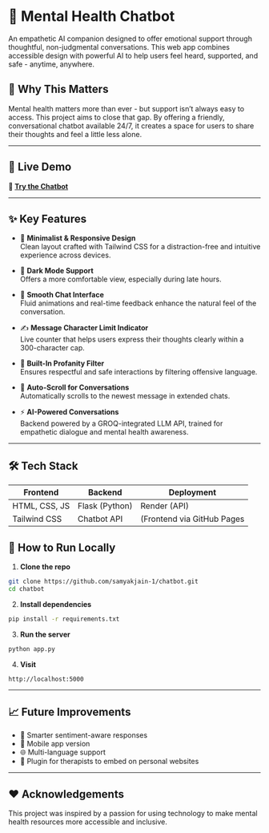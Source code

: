 # 🧠 Mental Health Chatbot

An empathetic AI companion designed to offer emotional support through thoughtful, non-judgmental conversations. This web app combines accessible design with powerful AI to help users feel heard, supported, and safe - anytime, anywhere.

## 🌟 Why This Matters

Mental health matters more than ever - but support isn’t always easy to access. This project aims to close that gap. By offering a friendly, conversational chatbot available 24/7, it creates a space for users to share their thoughts and feel a little less alone.

---

## 🚀 Live Demo

**🔗 [Try the Chatbot](https://samyakjain-1.github.io/chatbot/)**

---

## ✨ Key Features

- 🎨 **Minimalist & Responsive Design**  
  Clean layout crafted with Tailwind CSS for a distraction-free and intuitive experience across devices.

- 🌙 **Dark Mode Support**  
  Offers a more comfortable view, especially during late hours.

- 💬 **Smooth Chat Interface**  
  Fluid animations and real-time feedback enhance the natural feel of the conversation.

- ✍️ **Message Character Limit Indicator**  
  Live counter that helps users express their thoughts clearly within a 300-character cap.

- 🚫 **Built-In Profanity Filter**  
  Ensures respectful and safe interactions by filtering offensive language.

- 📩 **Auto-Scroll for Conversations**  
  Automatically scrolls to the newest message in extended chats.

- ⚡ **AI-Powered Conversations**  
  Backend powered by a GROQ-integrated LLM API, trained for empathetic dialogue and mental health awareness.

---

## 🛠️ Tech Stack

| Frontend       | Backend       | Deployment      |
|----------------|---------------|-----------------|
| HTML, CSS, JS  | Flask (Python)| Render (API)    |
| Tailwind CSS   | Chatbot API   | (Frontend via GitHub Pages |


## 🎯 How to Run Locally

1. **Clone the repo**
```bash
git clone https://github.com/samyakjain-1/chatbot.git
cd chatbot
```

2. **Install dependencies**
```bash
pip install -r requirements.txt
```

3. **Run the server**
```bash
python app.py
```

4. **Visit**
```
http://localhost:5000
```

---

## 📈 Future Improvements

- 🧠 Smarter sentiment-aware responses  
- 📱 Mobile app version  
- 🌐 Multi-language support  
- 🧩 Plugin for therapists to embed on personal websites  

---

## ❤️ Acknowledgements

This project was inspired by a passion for using technology to make mental health resources more accessible and inclusive.

